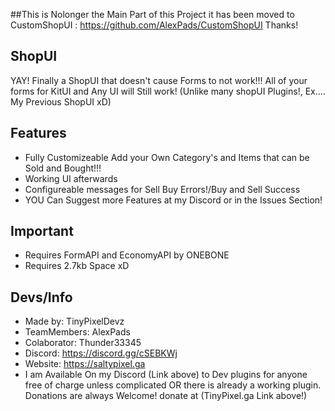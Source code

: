 



##This is Nolonger the Main Part of this Project it has been moved to CustomShopUI : 
https://github.com/AlexPads/CustomShopUI
Thanks!












## ShopUI

YAY! Finally a ShopUI that doesn't cause Forms to not work!!!
All of your forms for KitUI and Any UI will Still work! (Unlike many shopUI Plugins!, Ex.... My Previous ShopUI xD)

## Features

- Fully Customizeable Add your Own Category's and Items that can be Sold and Bought!!! 
- Working UI afterwards
- Configureable messages for Sell Buy Errors!/Buy and Sell Success
- YOU Can Suggest more Features at my Discord or in the Issues Section!

## Important

- Requires FormAPI and EconomyAPI by ONEBONE
- Requires 2.7kb Space xD

## Devs/Info

- Made by: TinyPixelDevz
- TeamMembers: AlexPads
- Colaborator: Thunder33345
- Discord: https://discord.gg/cSEBKWj
- Website: https://saltypixel.ga
- I am Available On my Discord (Link above) to Dev plugins for anyone free of charge unless complicated OR there is already a working plugin. Donations are always Welcome!
donate at (TinyPixel.ga Link above!)

